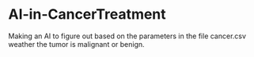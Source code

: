# AI-in-CancerTreatment
Making an AI to figure out based on the parameters in the file cancer.csv weather the tumor is malignant or benign.
